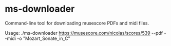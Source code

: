 # ms-downloader
Command-line tool for downloading musescore PDFs and midi files.

Usage:
./ms-downloader https://musescore.com/nicolas/scores/539 --pdf --midi -o "Mozart_Sonate_in_C"
